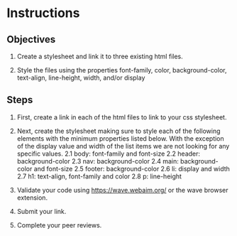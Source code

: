 # Instructions

## Objectives

1. Create a stylesheet and link it to three existing html files.

2. Style the files using the properties font-family, color, background-color, text-align, line-height, width, and/or display

## Steps

1. First, create a link in each of the html files to link to your css stylesheet.

2. Next, create the stylesheet making sure to style each of the following elements with the minimum properties listed below.  With the exception of  the display value and width of the list items we are not looking for any specific values.
    2.1 body: font-family and font-size
    2.2 header: background-color
    2.3 nav: background-color
    2.4 main: background-color and font-size
    2.5 footer: background-color
    2.6 li: display and width
    2.7 h1: text-align, font-family and color
    2.8 p: line-height

3. Validate your code using https://wave.webaim.org/ or the wave browser extension.

4. Submit your link.

5. Complete your peer reviews.